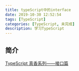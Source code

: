 ```yaml
---
title: typeScript中的interface
date: 2019-10-30 12:52:54
tags: [TypeScript]
categories: [TypeScript, 未完成]
description: 学习TypeScript
---
```


## 简介

[TypeScript 真香系列——接口篇](https://mp.weixin.qq.com/s/06iBhb4ye6-1cAxgLX7ybA)
